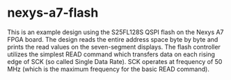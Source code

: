 # nexys-a7-flash
This is an example design using the S25FL128S QSPI flash on the Nexys A7 FPGA board. The design reads the entire address space byte by byte and prints the read values on the seven-segment displays. The flash controller utilizes the simplest READ command which transfers data on each rising edge of SCK (so called Single Data Rate). SCK operates at frequency of 50 MHz (which is the maximum frequency for the basic READ command).

